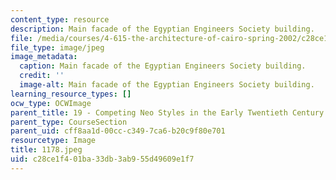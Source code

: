 ```yaml
---
content_type: resource
description: Main facade of the Egyptian Engineers Society building.
file: /media/courses/4-615-the-architecture-of-cairo-spring-2002/c28ce1f401ba33db3ab955d49609e1f7_1178.jpeg
file_type: image/jpeg
image_metadata:
  caption: Main facade of the Egyptian Engineers Society building.
  credit: ''
  image-alt: Main facade of the Egyptian Engineers Society building.
learning_resource_types: []
ocw_type: OCWImage
parent_title: 19 - Competing Neo Styles in the Early Twentieth Century
parent_type: CourseSection
parent_uid: cff8aa1d-00cc-c349-7ca6-b20c9f80e701
resourcetype: Image
title: 1178.jpeg
uid: c28ce1f4-01ba-33db-3ab9-55d49609e1f7
---
```

